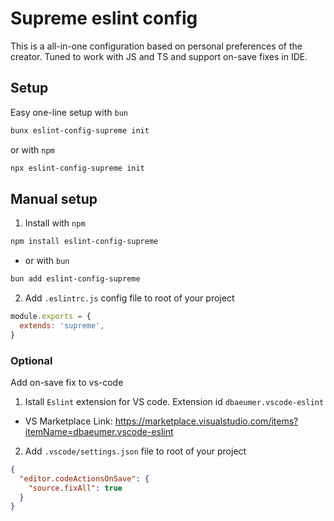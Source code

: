 # Supreme eslint config

This is a all-in-one configuration based on personal preferences of the creator. Tuned to work with JS and TS and support on-save fixes in IDE.

## Setup 

Easy one-line setup with `bun`
```sh
bunx eslint-config-supreme init
```
or with `npm`
```sh
npx eslint-config-supreme init
```

## Manual setup

1. Install with `npm`
```sh
npm install eslint-config-supreme
```
* or with `bun`
```sh
bun add eslint-config-supreme
```
2. Add `.eslintrc.js` config file to root of your project
```js
module.exports = {
  extends: 'supreme',
}
```

### Optional

Add on-save fix to vs-code 

1. Istall `Eslint` extension for VS code. Extension id `dbaeumer.vscode-eslint`

* VS Marketplace Link: https://marketplace.visualstudio.com/items?itemName=dbaeumer.vscode-eslint

2. Add `.vscode/settings.json` file to root of your project
```json
{
  "editor.codeActionsOnSave": {
    "source.fixAll": true
  }
}
```
